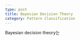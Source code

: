 ```yaml
---
type: post
title: Bayesian Decision Theory
category: Pattern Classification
---
```


Bayesian decision theory는 
